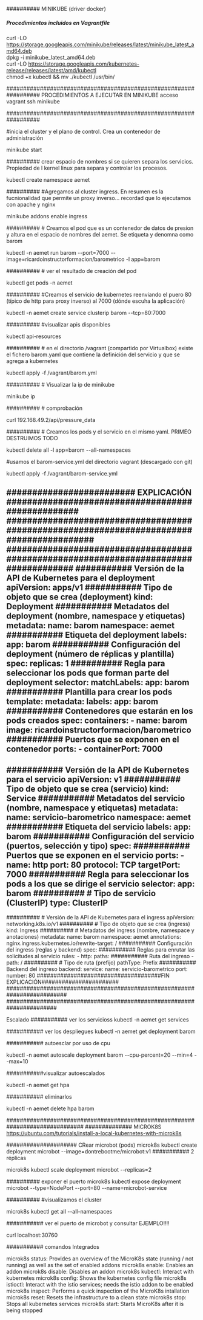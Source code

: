##########   MINIKUBE (driver docker)
##### Procedimientos incluidos en Vagrantfile

curl -LO https://storage.googleapis.com/minikube/releases/latest/minikube_latest_amd64.deb <br>
dpkg -i minikube_latest_amd64.deb <br>
curl -LO https://storage.googleapis.com/kubernetes-release/releases/latest/amd/kubectl  <br>
chmod +x kubectl &&  mv ./kubectl /usr/bin/ <br>

##################################################################
PROCEDIMIENTOS A EJECUTAR EN MINIKUBE
acceso vagrant ssh minikube

##################################################################

#inicia el cluster y el plano de control. Crea un contenedor de administración

minikube start

########## crear espacio de nombres si se quieren separa los servicios. Propiedad de l kernel linux para separa y controlar los procesos.

kubectl create namespace aemet

########## #Agregamos al cluster ingress. En resumen es la fucnionalidad que permite un proxy inverso... recordad que lo ejecutamos con apache y nginx

minikube addons enable ingress

########## # Creamos el pod que es un contenedor de datos de presion y altura en el espacio de nombres del aemet. Se etiqueta y denomna como barom

kubectl -n aemet run barom --port=7000 --image=ricardoinstructorformacion/barometrico -l app=barom

########## # ver el resultado de creación del pod

kubectl get pods -n aemet

########## #Creamos el servicio de kubernetes reenviando el puero 80 (típico de http para proxy inverso) al 7000 (dónde escuha la aplicación)

kubectl -n aemet create service clusterip barom --tcp=80:7000

########## #visualizar apis disponibles

kubectl api-resources


########## # en el directorio /vagrant (compartido por Virtualbox) existe el fichero barom.yaml que contiene la definición del servicio y que se agrega a kubernetes


kubectl apply -f /vagrant/barom.yml

########## # Visualizar la ip de minikube

minikube ip

########## # comprobación 

curl 192.168.49.2/api/pressure_data

########## # Creamos los pods y el servicio en el mismo yaml. PRIMEO DESTRUIMOS TODO

kubectl delete all -l app=barom --all-namespaces

#usamos el barom-service.yml del directorio vagrant (descargado con git)

kubectl apply -f /vagrant/barom-service.yml


######################### EXPLICACIÓN ##################################################
#########################################################################################
#####################################################################################
########### Versión de la API de Kubernetes para el deployment
apiVersion: apps/v1
########### Tipo de objeto que se crea (deployment)
kind: Deployment
########### Metadatos del deployment (nombre, namespace y etiquetas)
metadata:
  name: barom
  namespace: aemet
  ########### Etiqueta del deployment
  labels:
    app: barom
########### Configuración del deployment (número de réplicas y plantilla)
spec:
  replicas: 1
  ##########  Regla para seleccionar los pods que forman parte del deployment
  selector:
    matchLabels:
      app: barom
  ###########  Plantilla para crear los pods
  template:
    metadata:
      labels:
        app: barom
    ###########  Contenedores que estarán en los pods creados
    spec:
      containers:
        - name: barom
          image: ricardoinstructorformacion/barometrico
          ###########  Puertos que se exponen en el contenedor
          ports:
            - containerPort: 7000
---
###########  Versión de la API de Kubernetes para el servicio
apiVersion: v1
###########  Tipo de objeto que se crea (servicio)
kind: Service
###########  Metadatos del servicio (nombre, namespace y etiquetas)
metadata:
  name: servicio-barometrico
  namespace: aemet
  ###########  Etiqueta del servicio
  labels:
    app: barom
########### Configuración del servicio (puertos, selección y tipo)
spec:
  ###########  Puertos que se exponen en el servicio
  ports:
    - name: http
      port: 80
      protocol: TCP
      targetPort: 7000
  ########### Regla para seleccionar los pods a los que se dirige el servicio
  selector:
    app: barom
  ########## # Tipo de servicio (ClusterIP)
  type: ClusterIP
---
########## # Versión de la API de Kubernetes para el ingress
apiVersion: networking.k8s.io/v1
########## # Tipo de objeto que se crea (ingress)
kind: Ingress
########## # Metadatos del ingress (nombre, namespace y anotaciones)
metadata:
  name: barom
  namespace: aemet
  annotations:
    nginx.ingress.kubernetes.io/rewrite-target: /
########### Configuración del ingress (reglas y backend)
spec:
  ########### Reglas para enrutar las solicitudes al servicio
  rules:
    - http:
        paths:
          ########### Ruta del ingreso
          - path: /
            ########## # Tipo de ruta (prefijo)
            pathType: Prefix
            ########### Backend del ingreso
            backend:
              service:
                name: servicio-barometrico
                port:
                  number: 80
#####################################FIN EXPLICACIÓN#######################
##########################################################################
#######################################################################




Escalado
########### ver los servicioss
kubectl -n aemet get services
 
########### ver los despliegues
 kubectl -n aemet get deployment barom
 
########### autoesclar por uso de cpu
 
 kubectl -n aemet autoscale deployment barom --cpu-percent=20 --min=4 --max=10
 
###########visualizar autoescalados
 
 kubectl -n aemet get hpa
 
########### eliminarlos
 
 kubectl -n aemet delete hpa barom
 
 
###############################################################################
############## MICROK8S https://ubuntu.com/tutorials/install-a-local-kubernetes-with-microk8s
 
##################### CRear microbot (pods) 
 microk8s kubectl create deployment microbot --image=dontrebootme/microbot:v1
########### 2 réplicas

microk8s kubectl scale deployment microbot --replicas=2


########## exponer el puerto 
 microk8s kubectl expose deployment microbot --type=NodePort --port=80 --name=microbot-service
 
########## #visualizamos el cluster

microk8s kubectl get all --all-namespaces

###########  ver el puerto de microbot y consultar EJEMPLO!!!!

curl localhost:30760

########### comandos Integrados

microk8s status: Provides an overview of the MicroK8s state (running / not running) as well as the set of enabled addons
microk8s enable: Enables an addon
microk8s disable: Disables an addon
microk8s kubectl: Interact with kubernetes
microk8s config: Shows the kubernetes config file
microk8s istioctl: Interact with the istio services; needs the istio addon to be enabled
microk8s inspect: Performs a quick inspection of the MicroK8s intallation
microk8s reset: Resets the infrastructure to a clean state
microk8s stop: Stops all kubernetes services
microk8s start: Starts MicroK8s after it is being stopped

 

